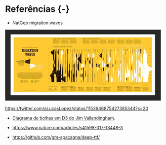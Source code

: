 # Referências {-}

- NatGep migration waves

![](natgeo.jpg)

https://twitter.com/aLucasLopez/status/1153646875427385344?s=20

- [Diagrama de bolhas em D3 do Jim Vallandingham](https://vallandingham.me/bubble_charts_with_d3v4.html).

- https://www.nature.com/articles/s41598-017-13448-3

- https://github.com/gm-spacagna/deep-ttf/
